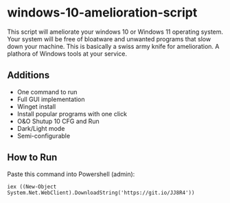 # windows-10-amelioration-script
This script will ameliorate your windows 10 or Windows 11 operating system.  Your system will be free of bloatware and unwanted programs that slow down your machine. This is basically a swiss army knife for amelioration.  A plathora of Windows tools at your service.

## Additions
- One command to run
- Full GUI implementation
- Winget install
- Install popular programs with one click
- O&O Shutup 10 CFG and Run
- Dark/Light mode
- Semi-configurable

## How to Run
Paste this command into Powershell (admin):
```
iex ((New-Object System.Net.WebClient).DownloadString('https://git.io/JJ8R4'))
```

